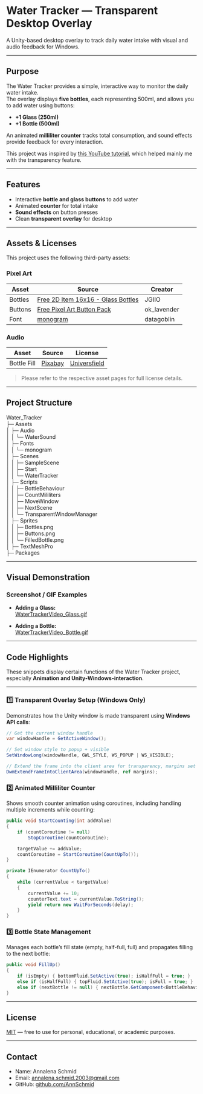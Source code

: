 # Water Tracker — Transparent Desktop Overlay

A Unity-based desktop overlay to track daily water intake with visual and audio feedback for Windows.

---

## Purpose

The Water Tracker provides a simple, interactive way to monitor the daily water intake.  
The overlay displays **five bottles**, each representing 500ml, and allows you to add water using buttons:  

- **+1 Glass (250ml)**  
- **+1 Bottle (500ml)**  

An animated **milliliter counter** tracks total consumption, and sound effects provide feedback for every interaction.  

This project was inspired by [this YouTube tutorial](https://www.youtube.com/watch?v=x8BO9C6YtlE), which helped mainly me with the transparency feature.

---

## Features

- Interactive **bottle and glass buttons** to add water  
- Animated **counter** for total intake  
- **Sound effects** on button presses  
- Clean **transparent overlay** for desktop  

---


## Assets & Licenses

This project uses the following third-party assets:  

### Pixel Art
| Asset | Source | Creator |
|-------|--------|---------|
| Bottles | [Free 2D Item 16x16 - Glass Bottles](https://jgiio.itch.io/free-16x16-glass-bottles) | JGIIO |
| Buttons | [Free Pixel Art Button Pack](https://ok-lavender.itch.io/free-pixel-art-button-pack) | ok_lavender |
| Font | [monogram](https://datagoblin.itch.io/monogram) | datagoblin |

### Audio
| Asset | Source | License |
|-------|--------|---------|
| Bottle Fill | [Pixabay](https://pixabay.com//?utm_source=link-attribution&utm_medium=referral&utm_campaign=music&utm_content=116975">Pixabay) | [Universfield](https://pixabay.com/users/universfield-28281460/?utm_source=link-attribution&utm_medium=referral&utm_campaign=music&utm_content=116975">Universfield)|

> Please refer to the respective asset pages for full license details.  

---

## Project Structure
Water_Tracker  
├─ Assets  
│ ├─ Audio  
│ │ └─ WaterSound  
│ ├─ Fonts  
│ │ └─ monogram  
│ ├─ Scenes  
│ │ ├─ SampleScene  
│ │ ├─ Start  
│ │ └─ WaterTracker  
│ ├─ Scripts  
│ │ ├─ BottleBehaviour  
│ │ ├─ CountMililiters  
│ │ ├─ MoveWindow  
│ │ ├─ NextScene  
│ │ └─ TransparentWindowManager  
│ ├─ Sprites  
│ │ ├─ Bottles.png  
│ │ ├─ Buttons.png  
│ │ └─ FilledBottle.png  
│ ├─ TextMeshPro  
├─ Packages  

---

## Visual Demonstration

### Screenshot / GIF Examples

- **Adding a Glass:**  
  [WaterTrackerVideo_Glass.gif](images/WaterTrackerVideo_Glass.gif)

- **Adding a Bottle:**  
  [WaterTrackerVideo_Bottle.gif](images/WaterTrackerVideo_Bottle.gif)

---

## Code Highlights

These snippets display certain functions of the Water Tracker project, especially **Animation and Unity-Windows-interaction**.

---

### 1️⃣ Transparent Overlay Setup (Windows Only)
Demonstrates how the Unity window is made transparent using **Windows API calls**:

```csharp
// Get the current window handle
var windowHandle = GetActiveWindow();

// Set window style to popup + visible
SetWindowLong(windowHandle, GWL_STYLE, WS_POPUP | WS_VISIBLE);

// Extend the frame into the client area for transparency, margins set to -1
DwmExtendFrameIntoClientArea(windowHandle, ref margins);
```

### 2️⃣ Animated Milliliter Counter
Shows smooth counter animation using coroutines, including handling multiple increments while counting:  

```csharp
public void StartCounting(int addValue)
{
    if (countCoroutine != null)
        StopCoroutine(countCoroutine);

    targetValue += addValue;
    countCoroutine = StartCoroutine(CountUpTo());
}

private IEnumerator CountUpTo()
{
    while (currentValue < targetValue)
    {
        currentValue += 10;
        counterText.text = currentValue.ToString();
        yield return new WaitForSeconds(delay);
    }
}
```

### 3️⃣ Bottle State Management
Manages each bottle’s fill state (empty, half-full, full) and propagates filling to the next bottle:  

```csharp
public void FillUp()
{
    if (isEmpty) { bottomFluid.SetActive(true); isHalfFull = true; }
    else if (isHalfFull) { topFluid.SetActive(true); isFull = true; }
    else if (nextBottle != null) { nextBottle.GetComponent<BottleBehaviour>().FillUp(); }
}
```

---

## License

[MIT](LICENSE) — free to use for personal, educational, or academic purposes.  

---

## Contact

- Name: Annalena Schmid
- Email: annalena.schmid.2003@gmail.com 
- GitHub: [github.com/AnnSchmid](https://github.com/AnnSchmid)
